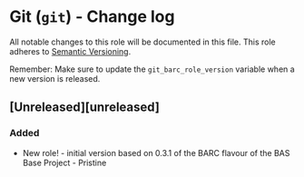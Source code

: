 # Git (`git`) - Change log

All notable changes to this role will be documented in this file.
This role adheres to [Semantic Versioning](http://semver.org/spec/v2.0.0.html).

Remember: Make sure to update the `git_barc_role_version` variable when a new version is released.

## [Unreleased][unreleased]

### Added

* New role! - initial version based on 0.3.1 of the BARC flavour of the BAS Base Project - Pristine
